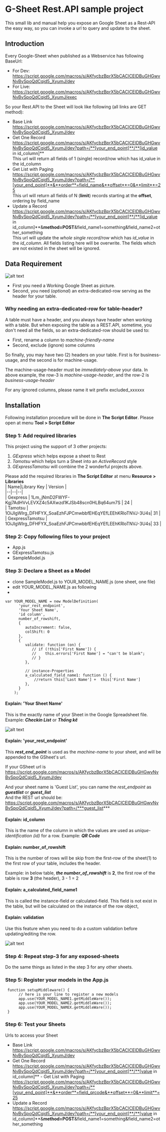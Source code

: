 
  
# G-Sheet Rest.API sample project 

This small lib and manual help you expose an Google Sheet as a Rest-API the easy way, so you can invoke a url to query and update to the sheet.  
  
## Introduction  
Every Google-Sheet when published as a Webservice has following BaseUrl:  
  
 - For Dev: https://script.google.com/macros/s/AKfycbzBprX5bCAClCElDBuGHGwvNvBvSpoQdCqid5_XyumJ/dev  
 - For Live: https://script.google.com/macros/s/AKfycbzBprX5bCAClCElDBuGHGwvNvBvSpoQdCqid5_XyumJ/exec  
  
So your Rest.API to the Sheet will look like following (all links are GET method): 
 
 - Base Link https://script.google.com/macros/s/AKfycbzBprX5bCAClCElDBuGHGwvNvBvSpoQdCqid5_XyumJ/dev        
 - Get One Record https://script.google.com/macros/s/AKfycbzBprX5bCAClCElDBuGHGwvNvBvSpoQdCqid5_XyumJ/dev?path=/**[your_end_point]**/**[id_value in id_column]**  
This url will return all fields of 1 (single) record/row which has id_value in the id_column  
 - Get List with Paging https://script.google.com/macros/s/AKfycbzBprX5bCAClCElDBuGHGwvNvBvSpoQdCqid5_XyumJ/dev?path=/**[your_end_point]**&**order**=field_name&**offset**=0&**limit**=25  
This url will return all fields of N (**limit**) records starting at the **offset**, ordering by field_name  
 - Update a Record https://script.google.com/macros/s/AKfycbzBprX5bCAClCElDBuGHGwvNvBvSpoQdCqid5_XyumJ/dev?path=/**[your_end_point]**/**[id_value in id_column]**&**method=POST**&field_name1=something&field_name2=other_something  
This url will update the *whole single record/row* which has *id_value* in the *id_column*. All fields listing here will be overwrite. The fields which are not existed in the sheet will be ignored.   
  
## Data Requirement  
  
![alt text](https://raw.githubusercontent.com/vantt/GSheet-REST/master/document/images/GuestList.png)  
  
 - First you need a Working Google Sheet as picture.
 - Second, you need (*optional*) an extra-dedicated-row serving as the header for your table.

### Why needing an extra-dedicated-row for table-header?
A table must have a header, and you always have header when working with a table. 
But when exposing the table as a REST.API, sometime, you don't need all the fields, so an extra-dedicated-row should be used to:

 - First, rename a column to *machine-friendly-name* 
 - Second, exclude (ignore) some columns

So finally, you may have two (2) headers on your table. First is for business-usage, and the second is for machine-usage.

The machine-usage-header must be *immediately-above* your data.  In above example, the row-3 is *machine-usage-header*, and the row-2 is *business-usage-header*
 
For any ignored columns, please name it wit prefix excluded_xxxxxx 

## Installation  
Following installation procedure will be done in **The Script Editor**. Please open at menu **Tool > Script Editor**  
  
### Step 1: Add required libraries 
This project using the support of 3 other projects:  
 1. *GExpress* which helps expose a sheet to Rest    
 2. *Tamotsu* which helps turn   a Sheet into an *ActiveRecord* style   
 3. *GExpressTamotsu* will combine the 2 wonderful projects above.  
  
Please add the required libraries in **The Script Editor** at menu **Resource > Libraries**   
|  Name|Library Key  | Version |    
|--|--|--|    
| Gexpress |  1Lm_jNmD2FWYF-Kgj7AdHVvLEVXZ4c5AXwzd1KJSb48scn0HLBq64um7S | 24 |    
| Tamotsu |  1OiJIgWlrg_DFHFYX_SoaEzhFJPCmwbbfEHEqYEfLEEhKRloTNVJ-3U4s| 31 |    
| GexpressTamotsu |  1OiJIgWlrg_DFHFYX_SoaEzhFJPCmwbbfEHEqYEfLEEhKRloTNVJ-3U4s| 33 |    
   
     
### Step 2: Copy following files to your project 
- App.js    
- GExpressTamotsu.js    
- SampleModel.js    
    
### Step 3: Declare a Sheet as a Model  
- clone SampleModel.js to YOUR_MODEL_NAME.js    (one sheet, one file)
- edit YOUR_MODEL_NAME.js as following    
-   
  

    var YOUR_MODEL_NAME = new ModelDefinition(    
          'your_rest_endpoint',   
          'Your Sheet Name',   
          'id column',   
          number_of_rowshift,   
          {   
             autoIncrement: false,   
             colShift: 0   
          },   
          {   
             validate: function (on) {   
                // if (!this['First Name']) {   
                //    this.errors['First Name'] = "can't be blank";   
                // }   
             },    
               
             // instance-Properties   
             a_calculated_field_name1: function () {   
                 //return this['Last Name'] +  this['First Name']   
             },   
          }  
        );    

#### Explain:  'Your Sheet Name'  
This is the exactly name of your Sheet in the Google Spreadsheet file.
Example: ***Checkin List*** or ***Thống kê***
 
![alt text](https://raw.githubusercontent.com/vantt/GSheet-REST/master/document/images/GuestList.png)
  
#### Explain:  'your_rest_endpoint'  
This ***rest_end_point*** is used as the *machine-name* to your sheet, and will be appended to the GSheet's url. 

If your GSheet url is  
https://script.google.com/macros/s/AKfycbzBprX5bCAClCElDBuGHGwvNvBvSpoQdCqid5_XyumJ/dev  
  
And your sheet name is 'Guest List', you can name the *rest_endpoint* as ***guestlist*** or ***guest_list***  
And the REST url should be:  
https://script.google.com/macros/s/AKfycbzBprX5bCAClCElDBuGHGwvNvBvSpoQdCqid5_XyumJ/dev?path=/***guest_list***  
  
#### Explain:  id_column  
This is the name of the column in which the values are used as *unique-identification (id)* for a row.
Example: ***QR Code***  

#### Explain:  number_of_rowshift  
This is the number of rows will be skip from the first-row of the sheet(1) to the first row of your table, includes the header.

Example: in below table, ***the number_of_rowshift*** is **2**,  the first row of the table is row **3** (the header), 3 - 1 = 2

#### Explain: a_calculated_field_name1
This is called the instance-field or calculated-field. This field is not exist in the table, but will be calculated on the instance of the row object,

#### Explain: validation
Use this feature when you need to do a custom validation before updating/editing the row.


![alt text](https://raw.githubusercontent.com/vantt/GSheet-REST/master/document/images/GuestList.png)
  
  
### Step 4: Repeat step-3 for any exposed-sheets
Do the same things as listed in the step 3 for any other sheets.  
  
### Step 5: Register your models in the App.js    
    
     function setupMiddleware() {      
          // here is your line to register a new models     
          app.use(YOUR_MODEL_NAME1.getMiddleWare());    
          app.use(YOUR_MODEL_NAME2.getMiddleWare());    
          app.use(YOUR_MODEL_NAMEX.getMiddleWare()); 
     } 

   

### Step 6: Test your Sheets

Urls to access your Sheet 
- Base Link https://script.google.com/macros/s/AKfycbzBprX5bCAClCElDBuGHGwvNvBvSpoQdCqid5_XyumJ/dev        
- Get One Record https://script.google.com/macros/s/AKfycbzBprX5bCAClCElDBuGHGwvNvBvSpoQdCqid5_XyumJ/dev?path=/**[your_end_point]**/**[value in id_column]** - Get List with Paging https://script.google.com/macros/s/AKfycbzBprX5bCAClCElDBuGHGwvNvBvSpoQdCqid5_XyumJ/dev?path=/**[your_end_point]**&**order**=field_qrcode&**offset**=0&**limit**=25        
- Update a Record https://script.google.com/macros/s/AKfycbzBprX5bCAClCElDBuGHGwvNvBvSpoQdCqid5_XyumJ/dev?path=/**[your_end_point]**/**[value in id_column]**&**method=POST**&field_name1=something&field_name2=other_something    
    
    
